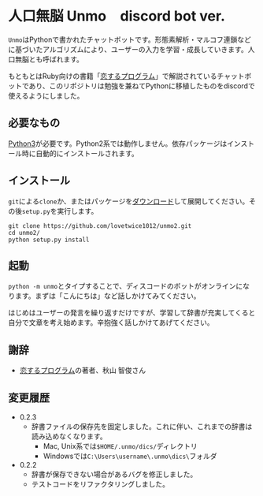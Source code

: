# 人口無脳 Unmo　discord bot ver.

`Unmo`はPythonで書かれたチャットボットです。形態素解析・マルコフ連鎖などに基づいたアルゴリズムにより、ユーザーの入力を学習・成長していきます。人口無脳とも呼ばれます。

もともとはRuby向けの書籍「[恋するプログラム][book]」で解説されているチャットボットであり、このリポジトリは勉強を兼ねてPythonに移植したものをdiscordで使えるようにしました。

## 必要なもの

[Python3][python3]が必要です。Python2系では動作しません。依存パッケージはインストール時に自動的にインストールされます。

## インストール

`git`による`clone`か、またはパッケージを[ダウンロード][releases]して展開してください。その後`setup.py`を実行します。

    git clone https://github.com/lovetwice1012/unmo2.git
    cd unmo2/
    python setup.py install

## 起動

`python -m unmo`とタイプすることで、ディスコードのボットがオンラインになります。まずは「こんにちは」など話しかけてみてください。

はじめはユーザーの発言を繰り返すだけですが、学習して辞書が充実してくると自分で文章を考え始めます。辛抱強く話しかけてあげてください。

## 謝辞

- [恋するプログラム][book]の著者、秋山 智俊さん

## 変更履歴
- 0.2.3
  - 辞書ファイルの保存先を固定しました。これに伴い、これまでの辞書は読み込めなくなります。
    - Mac, Unix系では`$HOME/.unmo/dics/`ディレクトリ
    - Windowsでは`C:\Users\username\.unmo\dics\`フォルダ
- 0.2.2
  - 辞書が保存できない場合があるバグを修正しました。
  - テストコードをリファクタリングしました。

[releases]: https://github.com/lovetwice1012/unmo2/releases
[book]: http://amzn.to/2kYltNz
[python3]: https://www.python.org/downloads/
